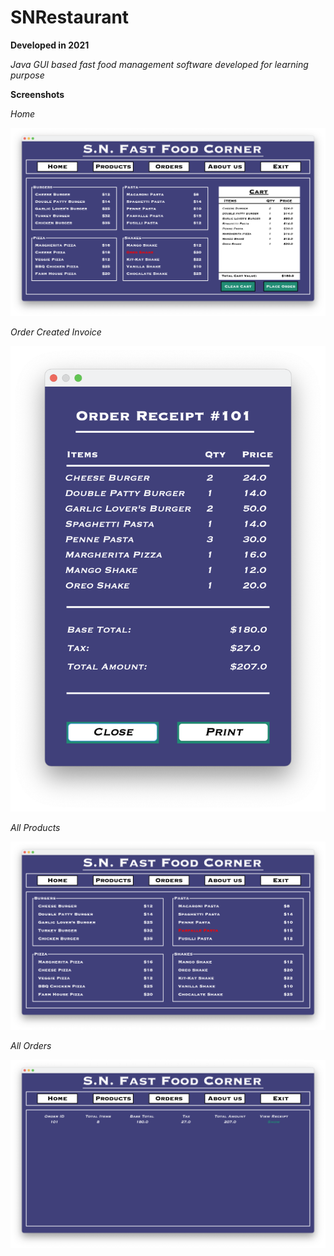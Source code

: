 # SNRestaurant

**Developed in 2021** <br />

*Java GUI based fast food management software developed for learning purpose*<br />

**Screenshots**

_Home_<br />

![Homepage](https://github.com/sahilachhava/SNRestaurant/blob/main/screenshots/home.png)<br />

_Order Created Invoice_<br />

![Homepage](https://github.com/sahilachhava/SNRestaurant/blob/main/screenshots/invoice.png)<br />

_All Products_<br />

![Homepage](https://github.com/sahilachhava/SNRestaurant/blob/main/screenshots/products.png)<br />

_All Orders_<br />

![Homepage](https://github.com/sahilachhava/SNRestaurant/blob/main/screenshots/orders.png)<br />
